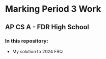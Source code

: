 # Marking Period 3 Work
## AP CS A - FDR High School

### In this repository:
- My solution to 2024 FRQ
